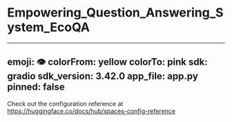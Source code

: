 # Empowering_Question_Answering_System_EcoQA


---
emoji: 👁
colorFrom: yellow
colorTo: pink
sdk: gradio
sdk_version: 3.42.0
app_file: app.py
pinned: false
---

Check out the configuration reference at https://huggingface.co/docs/hub/spaces-config-reference
